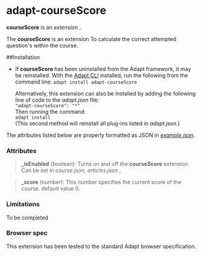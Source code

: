 # adapt-courseScore

**courseScore** is an *extension* .

The **courseScore** is an extension To calculate the correct attempted question's within the course.

##Installation

* If **courseScore** has been uninstalled from the Adapt framework, it may be reinstalled.
With the [Adapt CLI](https://github.com/adaptlearning/adapt-cli) installed, run the following from the command line:
`adapt install adapt-courseScore`

    Alternatively, this extension can also be installed by adding the following line of code to the *adapt.json* file:  
    `"adapt-courseScore": "*"`  
    Then running the command:  
    `adapt install`  
    (This second method will reinstall all plug-ins listed in *adapt.json*.)

The attributes listed below are properly formatted as JSON in [*example.json*](https://github.com/sarveshwar-gavhane/adapt-courseScore/blob/master/example.json).

### Attributes

>**_isEnabled** (boolean):  Turns on and off the **courseScore** extension. Can be set in *course.json*, *articles.json* ,

>**_score** (number):  This number specifies the current score of the course.
default value 0.

### Limitations

To be completed

### Browser spec

This extension has been tested to the standard Adapt browser specification.
